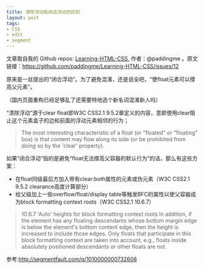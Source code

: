 ```yaml
---
title: 清除浮动和闭合浮动的区别
layout: post
tags:
- CSS
- edit
- segment
---
```



 文章取自我的 Github  repos: [Learning-HTML-CSS](https://github.com/paddingme/Learning-HTML-CSS), 作者：@paddingme 。原文链接：https://github.com/paddingme/Learning-HTML-CSS/issues/12

原来是一丝提出的“闭合浮动”。为了避免混淆，还是说全吧，“使float元素可以撑高父元素”。

（国内页面重构已经足够乱了还需要特地造个新名词混淆新人吗）

“清除浮动”源于clear float即W3C CSS2.1 9.5.2章定义的内容，意即使用clear阻止这个元素盒子的边和前面的浮动元素相邻的行为；

> The most interesting characteristic of a float (or "floated" or "floating" box) is that content may flow along its side (or be prohibited from doing so by the 'clear' property).

如果“闭合浮动”指的是避免“float无法撑高父容器的默认行为”的话，那么有这些方案：

- 在float同级最后方加入带有clear:both属性的元素或伪元素（W3C CSS2.1 9.5.2 clearance高度计算部分）
- 给父级加上一些overflow/float/display table等触发BFC的属性以使父容器成为block formatting context roots（W3C CSS2.1 10.6.7）

>10.6.7 'Auto' heights for block formatting context roots
In addition, if the element has any floating descendants whose bottom margin edge is below the element's bottom content edge, then the height is increased to include those edges. Only floats that participate in this block formatting context are taken into account, e.g., floats inside absolutely positioned descendants or other floats are not.

参考:<http://segmentfault.com/q/1010000000732608>